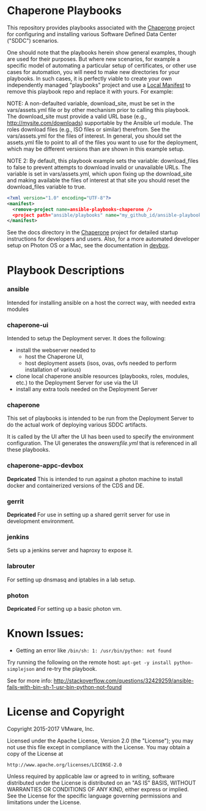 # Chaperone Playbooks

This repository provides playbooks associated with the
[Chaperone](https://github.com/vmware/chaperone) project
for configuring and installing various Software Defined Data Center ("SDDC")
scenarios.

One should note that the playbooks herein show general examples, though are
used for their purposes. But where new scenarios, for example a specific
model of automating a particular setup of certificates, or other use cases
for automation, you will need to make new directories for your playbooks.
In such cases, it is perfectly viable to create your own independently
managed "playbooks" project and use a [Local Manifest](https://gerrit.googlesource.com/git-repo/+/master/docs/manifest-format.txt#335)
to remove this playbook repo and replace it with yours. For example:

NOTE: A non-defaulted variable, download_site, must be set in the vars/assets.yml
file or by other mechanism prior to calling this playbook. The download_site must
provide a valid URL base (e.g., http://mysite.com/downloads) supportable by the
Ansible url module. The roles download files (e.g., ISO files or similar) therefrom.
See the vars/assets.yml for the files of interest. In general, you should
set the assets.yml file to point to all of the files you want to use for
the deployment, which may be different versions than are shown in this example
setup.

NOTE 2: By default, this playbook example sets the variable: download_files to
false to prevent attempts to download invalid or unavailable URLs. The variable
is set in vars/assets.yml, which upon fixing up the download_site and making
available the files of interest at that site you should reset the download_files
variable to true.

```xml
<?xml version="1.0" encoding="UTF-8"?>
<manifest>
  <remove-project name=ansible-playbooks-chaperone />
  <project path="ansible/playbooks" name="my_github_id/ansible-playbooks-chaperone" remote="github"/>
</manifest>
```

See the docs directory in the
[Chaperone](https://github.com/vmware/chaperone) project for detailed
startup instructions for developers and users. Also, for a more automated
developer setup on Photon OS or a Mac, see the documentation in
[devbox](devbox).

# Playbook Descriptions

### ansible
Intended for installing ansible on a host the correct way, with needed extra modules

### chaperone-ui
Intended to setup the Deployment server.  It does the following:
* install the webserver needed to
  * host the Chaperone UI,
  * host deployment assets (isos, ovas, ovfs needed to perform installation of various)
* clone local chaperone ansible resources (playbooks, roles, modules, etc.) to the Deployment Server for use via the UI
* install any extra tools needed on the Deployment Server

### chaperone
This set of playbooks is intended to be run from the Deployment Server to do the actual
work of deploying various SDDC artifacts.

It is called by the UI after the UI has been used to specify the environment configuration.
The UI generates the *answersfile.yml* that is referenced in all these playbooks.


### chaperone-appc-devbox
**Depricated**
This is intended to run against a photon machine to install
docker and containerized versions of the CDS and DE.

### gerrit
**Depricated**
For use in setting up a shared gerrit server for use in
development environment.


### jenkins
Sets up a jenkins server and haproxy to expose it.

### labrouter

For setting up dnsmasq and iptables in a lab setup.

### photon

**Depricated**
For setting up a basic photon vm.


# Known Issues:
* Getting an error like `/bin/sh: 1: /usr/bin/python: not found`

Try running the following on the remote host: `apt-get -y install python-simplejson` and re-try the playbook.

See for more info: http://stackoverflow.com/questions/32429259/ansible-fails-with-bin-sh-1-usr-bin-python-not-found

# License and Copyright

Copyright 2015-2017 VMware, Inc.

Licensed under the Apache License, Version 2.0 (the "License");
you may not use this file except in compliance with the License.
You may obtain a copy of the License at

    http://www.apache.org/licenses/LICENSE-2.0

Unless required by applicable law or agreed to in writing, software
distributed under the License is distributed on an "AS IS" BASIS,
WITHOUT WARRANTIES OR CONDITIONS OF ANY KIND, either express or implied.
See the License for the specific language governing permissions and
limitations under the License.

